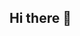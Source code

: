 ## Hi there 👋

<!--
Currently open to new opportunities.
I combine my expertise in full-stack development (React, TypeScript, QML, C++) with a strong interest in UX/UI and user-centered design to craft meaningful digital experiences.

Past or current works you can find on my Github (non-exhaustive):
[Car Rental application]([https://pages.github.com/](https://github.com/maya-gawinowski/car-rental)) (React Native)
Shared Money (JetPack Compose, Kotlin)
Learnify (Noesis GUI, Unity, openXR)
-->
